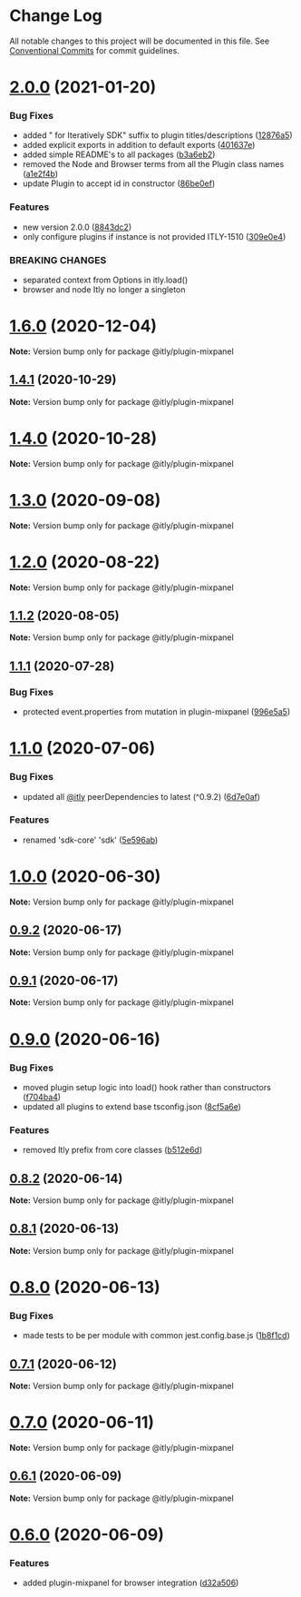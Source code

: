# Change Log

All notable changes to this project will be documented in this file.
See [Conventional Commits](https://conventionalcommits.org) for commit guidelines.

# [2.0.0](https://github.com/iterativelyhq/itly-sdk/compare/v1.6.0...v2.0.0) (2021-01-20)


### Bug Fixes

* added " for Iteratively SDK" suffix to plugin titles/descriptions ([12876a5](https://github.com/iterativelyhq/itly-sdk/commit/12876a508ae19006d76374b9bf48dfd0d9eb94af))
* added explicit exports in addition to default exports ([401637e](https://github.com/iterativelyhq/itly-sdk/commit/401637e61ee63714d4db1ccabebfa31b73c15842))
* added simple README's to all  packages ([b3a6eb2](https://github.com/iterativelyhq/itly-sdk/commit/b3a6eb2f7083f0e6e4107b2aa740e962c77128c6))
* removed the Node and Browser terms from all the Plugin class names ([a1e2f4b](https://github.com/iterativelyhq/itly-sdk/commit/a1e2f4b74dd4c879c28eba18e583557c1c763b92))
* update Plugin to accept id in constructor ([86be0ef](https://github.com/iterativelyhq/itly-sdk/commit/86be0ef59b950c68c9f1fa842fbfa70ec9c73bb6))


### Features

* new version 2.0.0 ([8843dc2](https://github.com/iterativelyhq/itly-sdk/commit/8843dc26d6bdb1854101e871007c72d55b27170c))
* only configure plugins if instance is not provided ITLY-1510 ([309e0e4](https://github.com/iterativelyhq/itly-sdk/commit/309e0e461731b6ce34e109a6b5aea7b2dbfe775a))


### BREAKING CHANGES

* separated context from Options in itly.load()
* browser and node Itly no longer a singleton





# [1.6.0](https://github.com/iterativelyhq/itly-sdk/compare/v1.5.0...v1.6.0) (2020-12-04)

**Note:** Version bump only for package @itly/plugin-mixpanel





## [1.4.1](https://github.com/iterativelyhq/itly-sdk/compare/v1.4.0...v1.4.1) (2020-10-29)

**Note:** Version bump only for package @itly/plugin-mixpanel





# [1.4.0](https://github.com/iterativelyhq/itly-sdk/compare/v1.3.0...v1.4.0) (2020-10-28)

**Note:** Version bump only for package @itly/plugin-mixpanel





# [1.3.0](https://github.com/iterativelyhq/itly-sdk/compare/v1.2.0...v1.3.0) (2020-09-08)

**Note:** Version bump only for package @itly/plugin-mixpanel





# [1.2.0](https://github.com/iterativelyhq/itly-sdk/compare/v1.1.2...v1.2.0) (2020-08-22)

**Note:** Version bump only for package @itly/plugin-mixpanel





## [1.1.2](https://github.com/iterativelyhq/itly-sdk/compare/v1.1.1...v1.1.2) (2020-08-05)

**Note:** Version bump only for package @itly/plugin-mixpanel





## [1.1.1](https://github.com/iterativelyhq/itly-sdk/compare/v1.1.0...v1.1.1) (2020-07-28)


### Bug Fixes

* protected event.properties from mutation in plugin-mixpanel ([996e5a5](https://github.com/iterativelyhq/itly-sdk/commit/996e5a57287ea37a02ca749c9644f02d7f6da90e))





# [1.1.0](https://github.com/iterativelyhq/itly-sdk/compare/v1.0.0...v1.1.0) (2020-07-06)


### Bug Fixes

* updated all [@itly](https://github.com/itly) peerDependencies to latest (^0.9.2) ([6d7e0af](https://github.com/iterativelyhq/itly-sdk/commit/6d7e0af1de9f0166a0883bfc9bc8aa4c18b3d736))


### Features

* renamed 'sdk-core' 'sdk' ([5e596ab](https://github.com/iterativelyhq/itly-sdk/commit/5e596ab1656e2659684024e665d8e57cca0ef258))





# [1.0.0](https://github.com/iterativelyhq/itly-sdk/compare/v0.9.2...v1.0.0) (2020-06-30)

**Note:** Version bump only for package @itly/plugin-mixpanel





## [0.9.2](https://github.com/iterativelyhq/itly-sdk/compare/v0.9.1...v0.9.2) (2020-06-17)

**Note:** Version bump only for package @itly/plugin-mixpanel





## [0.9.1](https://github.com/iterativelyhq/itly-sdk/compare/v0.9.0...v0.9.1) (2020-06-17)

**Note:** Version bump only for package @itly/plugin-mixpanel





# [0.9.0](https://github.com/iterativelyhq/itly-sdk/compare/v0.8.3...v0.9.0) (2020-06-16)


### Bug Fixes

* moved plugin setup logic into load() hook rather than constructors ([f704ba4](https://github.com/iterativelyhq/itly-sdk/commit/f704ba485fc50967c8f73498230b88f8553768a5))
* updated all plugins to extend base tsconfig.json ([8cf5a6e](https://github.com/iterativelyhq/itly-sdk/commit/8cf5a6e412e23a5a6ad059cd37acb08f5ae552ce))


### Features

* removed Itly prefix from core classes ([b512e6d](https://github.com/iterativelyhq/itly-sdk/commit/b512e6d828cd307b95f879ea9b4d1aa0054494ca))





## [0.8.2](https://github.com/iterativelyhq/itly-sdk/compare/v0.8.1...v0.8.2) (2020-06-14)

**Note:** Version bump only for package @itly/plugin-mixpanel





## [0.8.1](https://github.com/iterativelyhq/itly-sdk/compare/v0.8.0...v0.8.1) (2020-06-13)

**Note:** Version bump only for package @itly/plugin-mixpanel





# [0.8.0](https://github.com/iterativelyhq/itly-sdk/compare/v0.7.1...v0.8.0) (2020-06-13)


### Bug Fixes

* made tests to be per module with common jest.config.base.js ([1b8f1cd](https://github.com/iterativelyhq/itly-sdk/commit/1b8f1cd968d90a698ecf12d0a3f34dc5cf76cb0b))





## [0.7.1](https://github.com/iterativelyhq/itly-sdk/compare/v0.7.0...v0.7.1) (2020-06-12)

**Note:** Version bump only for package @itly/plugin-mixpanel





# [0.7.0](https://github.com/iterativelyhq/itly-sdk/compare/v0.6.1...v0.7.0) (2020-06-11)

**Note:** Version bump only for package @itly/plugin-mixpanel





## [0.6.1](https://github.com/iterativelyhq/itly-sdk/compare/v0.6.0...v0.6.1) (2020-06-09)

**Note:** Version bump only for package @itly/plugin-mixpanel





# [0.6.0](https://github.com/iterativelyhq/itly-sdk/compare/v0.5.0...v0.6.0) (2020-06-09)


### Features

* added plugin-mixpanel for browser integration ([d32a506](https://github.com/iterativelyhq/itly-sdk/commit/d32a5064bb9723f5896cf28d5832a5d8766557c8))
